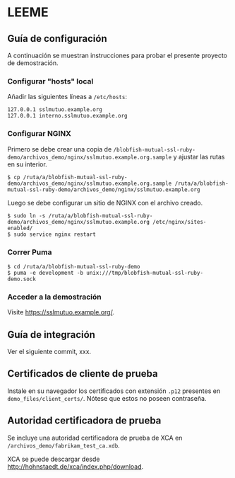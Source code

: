 # LEEME

## Guía de configuración

A continuación se muestran instrucciones para probar el presente proyecto de demostración.

### Configurar "hosts" local

Añadir las siguientes líneas a `/etc/hosts`:

```
127.0.0.1 sslmutuo.example.org
127.0.0.1 interno.sslmutuo.example.org
```

### Configurar NGINX

Primero se debe crear una copia de `/blobfish-mutual-ssl-ruby-demo/archivos_demo/nginx/sslmutuo.example.org.sample` y ajustar las rutas en su interior.

```
$ cp /ruta/a/blobfish-mutual-ssl-ruby-demo/archivos_demo/nginx/sslmutuo.example.org.sample /ruta/a/blobfish-mutual-ssl-ruby-demo/archivos_demo/nginx/sslmutuo.example.org

```

Luego se debe configurar un sitio de NGINX con el archivo creado. 

```
$ sudo ln -s /ruta/a/blobfish-mutual-ssl-ruby-demo/archivos_demo/nginx/sslmutuo.example.org /etc/nginx/sites-enabled/
$ sudo service nginx restart

```

### Correr Puma

```
$ cd /ruta/a/blobfish-mutual-ssl-ruby-demo
$ puma -e development -b unix:///tmp/blobfish-mutual-ssl-ruby-demo.sock
```

### Acceder a la demostración

Visite https://sslmutuo.example.org/.

## Guía de integración

Ver el siguiente commit, xxx.

## Certificados de cliente de prueba

Instale en su navegador los certificados con extensión `.p12` presentes en `demo_files/client_certs/`. Nótese que estos
no poseen contraseña.

## Autoridad certificadora de prueba

Se incluye una autoridad certificadora de prueba de XCA en `/archivos_demo/fabrikam_test_ca.xdb`.

XCA se puede descargar desde http://hohnstaedt.de/xca/index.php/download.

